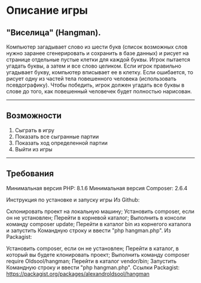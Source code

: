 # Описание игры
## "Виселица" (Hangman). 
Компьютер загадывает слово из шести букв (список возможных слов нужно заранее сгенерировать и сохранить в базе данных) и рисует на странице отдельные пустые клетки для каждой буквы. Игрок пытается угадать буквы, а затем и все слово целиком.
Если игрок правильно угадывает букву, компьютер вписывает ее в клетку. Если ошибается, то рисует одну из частей тела повешенного человека (использовать псевдографику). Чтобы победить, игрок должен угадать все буквы в слове до того, как повешенный человечек будет полностью нарисован.

* * *

## Возможности

1. Сыграть в игру
2. Показать все сыгранные партии
3. Показать ход определенной партии
4. Выйти из игры

* * *


## Требования
Минимальная версия PHP: 8.1.6
Минимальная версия Composer: 2.6.4

Инструкция по установке и запуску игры
Из Github:

Склонировать проект на локальную машину;
Установить composer, если он не установлен;
Перейти в корневой каталог;
Выполнить в консоли команду composer update;
Перейти в каталог bin из корнегого каталога и запустить Командную строку и ввести "php hangman.php".
Из Packagist:

Установить composer, если он не установлен;
Перейти в каталог, в который вы будете клонировать проект;
Выполнить команду composer require Oldsool/hangman;
Перейти в каталог vendor/bin;
Запустить Командную строку и ввести "php hangman.php".
Ссылки
Packagist: https://packagist.org/packages/alexandroldsool/hangman

